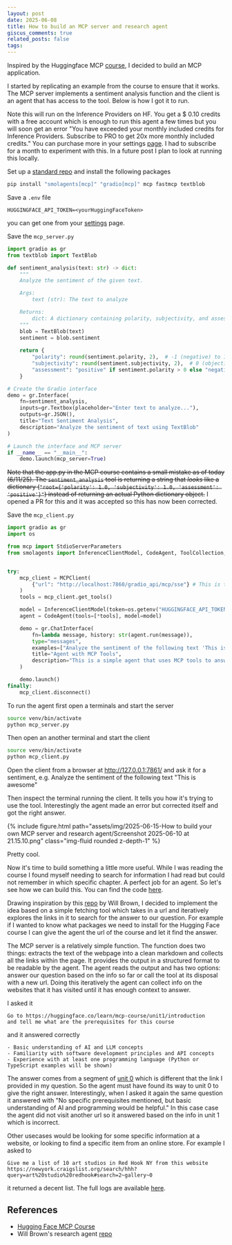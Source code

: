```yaml
---
layout: post
date: 2025-06-08
title: How to build an MCP server and research agent
giscus_comments: true
related_posts: false
tags: 
---
```


Inspired by the Huggingface MCP [course](https://huggingface.co/learn/mcp-course/unit1/introduction), I decided to build an MCP application. 

I started by replicating an example from the course to ensure that it works. The MCP server implements a sentiment analysis function and the client is an agent that has access to the tool. Below is how I got it to run. 

Note this will run on the Inference Providers on HF. You get a $ 0.10 credits with a free account which is enough to run this agent a few times but you will soon get an error "You have exceeded your monthly included credits for Inference Providers. Subscribe to PRO to get 20x more monthly included credits." You can purchase more in your settings [page](https://huggingface.co/settings/billing/subscription). I had to subscribe for a month to experiment with this. In a future post I plan to look at running this locally.  

Set up a [standard repo](https://bayesways.github.io/blog/2025/How-I-set-up-my-project-repositories/) and install the following packages

```bash
pip install "smolagents[mcp]" "gradio[mcp]" mcp fastmcp textblob
```

Save a `.env` file
```
HUGGINGFACE_API_TOKEN=<yourHuggingFaceToken>
```
you can get one from your [settings](https://huggingface.co/settings/tokens) page.

Save the  `mcp_server.py`

```python
import gradio as gr
from textblob import TextBlob

def sentiment_analysis(text: str) -> dict:
    """
    Analyze the sentiment of the given text.

    Args:
        text (str): The text to analyze

    Returns:
        dict: A dictionary containing polarity, subjectivity, and assessment
    """
    blob = TextBlob(text)
    sentiment = blob.sentiment
    
    return {
        "polarity": round(sentiment.polarity, 2),  # -1 (negative) to 1 (positive)
        "subjectivity": round(sentiment.subjectivity, 2),  # 0 (objective) to 1 (subjective)
        "assessment": "positive" if sentiment.polarity > 0 else "negative" if sentiment.polarity < 0 else "neutral"
    }

# Create the Gradio interface
demo = gr.Interface(
    fn=sentiment_analysis,
    inputs=gr.Textbox(placeholder="Enter text to analyze..."),
    outputs=gr.JSON(),
    title="Text Sentiment Analysis",
    description="Analyze the sentiment of text using TextBlob"
)

# Launch the interface and MCP server
if __name__ == "__main__":
    demo.launch(mcp_server=True)
```

<s>Note that the app.py in the MCP course contains a small mistake as of today (6/11/25). The `sentiment_analysis` tool is returning a string that _looks_ like a dictionary (`"root={'polarity': 1.0, 'subjectivity': 1.0, 'assessment': 'positive'}"`) instead of returning an actual Python dictionary object.</s>
I opened a PR for this and it was accepted so this has now been corrected. 


Save the `mcp_client.py` 
```python
import gradio as gr
import os

from mcp import StdioServerParameters
from smolagents import InferenceClientModel, CodeAgent, ToolCollection, MCPClient


try:
    mcp_client = MCPClient(
        {"url": "http://localhost:7860/gradio_api/mcp/sse"} # This is the MCP Server we created in the previous section
    )
    tools = mcp_client.get_tools()

    model = InferenceClientModel(token=os.getenv("HUGGINGFACE_API_TOKEN"))
    agent = CodeAgent(tools=[*tools], model=model)

    demo = gr.ChatInterface(
        fn=lambda message, history: str(agent.run(message)),
        type="messages",
        examples=["Analyze the sentiment of the following text 'This is awesome'"],
        title="Agent with MCP Tools",
        description="This is a simple agent that uses MCP tools to answer questions.",
    )

    demo.launch()
finally:
    mcp_client.disconnect()
```

To run the agent first open a terminals and start the server
```bash
source venv/bin/activate
python mcp_server.py
```

Then open an another terminal and start the client
```bash
source venv/bin/activate
python mcp_client.py
```

Open the client from a browser at http://127.0.0.1:7861/ and ask it for a sentiment, e.g. Analyze the sentiment of the following text "This is awesome"

Then inspect the terminal running the client. It tells you how it's trying to use the tool. Interestingly the agent made an error but corrected itself and got the right answer. 
<div class="col-sm mt-3 mt-md-0">{% include figure.html path="assets/img/2025-06-15-How to build your own MCP server and research agent/Screenshot 2025-06-10 at 21.15.10.png" class="img-fluid rounded z-depth-1" %} </div>


Pretty cool. 

Now it's time to build something a little more useful. While I was reading the course I found myself needing to search for information I had read but could not remember in which specific chapter. A perfect job for an agent. So let's see how we can build this. You can find the code [here](https://github.com/bayesways/my-mcp-app).

Drawing inspiration by this [repo](https://github.com/willccbb/research-agent-lesson) by Will Brown, I decided to implement the idea based on a simple fetching tool which takes in a url and iteratively explores the links in it to search for the answer to our question. For example if I wanted to know what packages we need to install for the Hugging Face course I can give the agent the url of the course and let it find the answer. 

The MCP server is a relatively simple function. The function does two things: extracts the text of the webpage into a clean markdown and collects all the links within the page. It provides the output in a structured format to be readable by the agent. The agent reads the output and has two options: answer our question based on the info so far or call the tool at its disposal with a new url. Doing this iteratively the agent can collect info on the websites that it has visited until it has enough context to answer. 

I asked it 
```
Go to https://huggingface.co/learn/mcp-course/unit1/introduction
and tell me what are the prerequisites for this course
```

and it answered correctly 
```
- Basic understanding of AI and LLM concepts
- Familiarity with software development principles and API concepts
- Experience with at least one programming language (Python or TypeScript examples will be shown)
```

The answer comes from a segment of [unit 0](https://huggingface.co/learn/mcp-course/unit0/introduction) which is different that the link I provided in my question. So the agent must have found its way to unit 0 to give the right answer. Interestingly, when I asked it again the same question it answered with "No specific prerequisites mentioned, but basic understanding of AI and programming would be helpful." In this case case the agent did not visit another url so it answered based on the info in unit 1 which is incorrect.

Other usecases would be looking for some specific information at a website, or looking to find a specific item from an online store. For example I asked to 
```
Give me a list of 10 art studios in Red Hook NY from this website
https://newyork.craigslist.org/search/hhh?query=art%20studio%20redhook#search=2~gallery~0
```
it returned a decent list. The full logs are available [here](https://raw.githubusercontent.com/bayesways/my-mcp-app/refs/heads/main/server_output_3.md).

## References

 - [Hugging Face MCP Course](https://huggingface.co/learn/mcp-course/unit0/introduction)
 - Will Brown's research agent [repo](https://github.com/willccbb/research-agent-lesson)